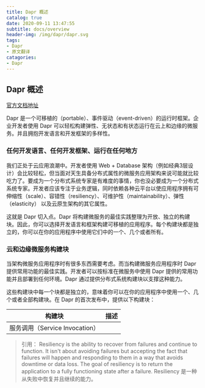 ```yaml
---
title: Dapr 概述
catalog: true
date: 2020-09-11 13:47:55
subtitle: docs/overview
header-img: /img/dapr/dapr.svg
tags: 
- Dapr
- 原文翻译
catagories:
- Dapr
---
```


## Dapr 概述

[官方文档地址](https://github.com/dapr/docs/tree/master/overview)

Dapr 是一个可移植的（portable）、事件驱动（event-driven）的运行时框架。企业开发者使用 Dapr 可以轻松构建弹性、无状态和有状态运行在云上和边缘的微服务。并且拥抱开发语言和开发框架的多样性。

### 任何开发语言、任何开发框架、运行在任何地方

我们正处于云应用浪潮中。开发者使用 Web + Database 架构（例如经典3层设计）会比较轻松，但当面对天生具备分布式属性的微服务应用架构来说可能就比较吃力了。要成为一个分布式系统专家是有难度的事情，你也没必要成为一个分布式系统专家。开发者应该专注于业务逻辑，同时依赖各种云平台以使应用程序拥有可伸缩性（scale）、容错性（resiliency）、可维护性（maintainability）、弹性（elasticity） 以及云原生架构的其它属性。

这就是 Dapr 切入点。Dapr 将构建微服务的最佳实践整理为开放、独立的构建块。因此，你可以选择开发语言和框架构建可移植的应用程序。每个构建块都是独立的，你可以在你的应用程序中使用它们中的一个、几个或者所有。

### 云和边缘微服务构建块

当架构微服务应用程序时有很多东西需要考虑。而当构建微服务应用程序时 Dapr 提供常用功能的最佳实践。开发者可以按标准在微服务中使用 Dapr 提供的常用功能并且部署到任何环境。Dapr 通过提供分布式系统构建块以支撑这种能力。

这些构建块中每一个块都是独立的，意味着你可以在你的应用程序中使用一个、几个或者全部构建块。在 Dapr 的首次发布中，提供以下构建块：

构建块|描述
--|--
服务调用（Service Invocation）|

> 引用：
> Resiliency is the ability to recover from failures and continue to function. It isn't about avoiding failures but accepting the fact that failures will happen and responding to them in a way that avoids downtime or data loss. The goal of resiliency is to return the application to a fully functioning state after a failure.
> Resiliency 是一种从失败中恢复并且继续的能力。